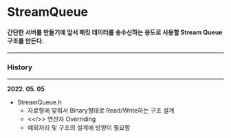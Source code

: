 # __StreamQueue__

#### 간단한 서버를 만들기에 앞서 패킷 데이터를 송수신하는 용도로 사용할 Stream Queue 구조를 만든다.

------------

### __History__

-----------

**2022. 05. 05**

 - StreamQueue.h
   + 자료형에 맞춰서 Binary형태로 Read/Write하는 구조 설계
   + <</>> 연산자 Overriding
   + 예외처리 및 구조의 설계에 방향이 필요함
